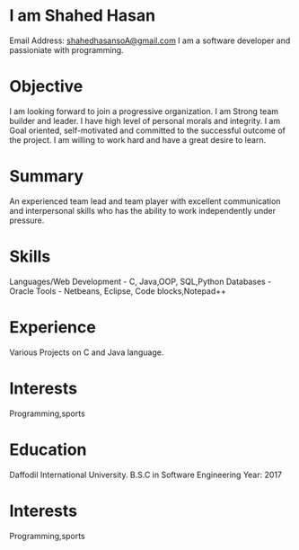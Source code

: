 # I am Shahed Hasan
Email Address: shahedhasansoA@gmail.com
I am a software developer and passioniate with programming.


# Objective
I am looking forward to join a progressive organization. I am Strong team builder and leader. I have high level of personal morals and integrity. I am Goal oriented, self-motivated and committed to the successful outcome of the project. I am willing to work hard and have a great desire to learn.

# Summary
An experienced team lead and team player with excellent communication and interpersonal skills who has the ability to work independently under pressure.

# Skills
Languages/Web Development	- C, Java,OOP, SQL,Python
Databases	- Oracle 
Tools - 	Netbeans, Eclipse, Code blocks,Notepad++
	 
# Experience

Various Projects on C and Java language.

# Interests
Programming,sports

# Education
Daffodil International University. 
B.S.C in Software Engineering
Year: 2017
 
# Interests
Programming,sports



